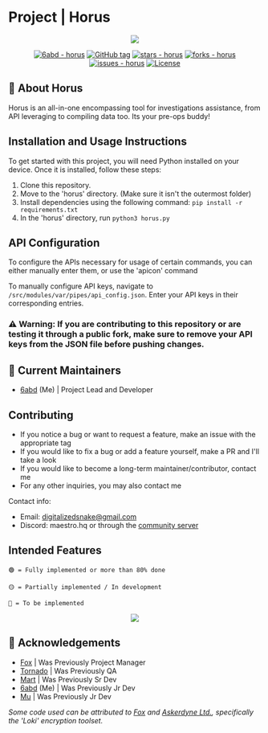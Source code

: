 # Project | Horus



<p align="center">
  <img src="https://i.ibb.co/9HvghxG/Screenshot-2024-04-19-at-11-17-49-PM.png"/>
</p>
<div align="center">
  
[![6abd - horus](https://img.shields.io/static/v1?label=6abd&message=horus&color=crimson&logo=github)](https://github.com/6abd/horus "Go to GitHub repo")
[![GitHub tag](https://img.shields.io/github/tag/6abd/horus?include_prereleases=&sort=semver&color=crimson)](https://github.com/6abd/horus/releases/)
[![stars - horus](https://img.shields.io/github/stars/6abd/horus?style=social&logoColor=crimson)](https://github.com/6abd/horus)
[![forks - horus](https://img.shields.io/github/forks/6abd/horus?style=social&logoColor=crimson)](https://github.com/6abd/horus)
[![issues - horus](https://img.shields.io/github/issues/6abd/horus?color=crimson)](https://github.com/6abd/horus/issues)
[![License](https://img.shields.io/badge/License-GNU_General_Public_License_v3.0-crimson)](#license)


</div>

## 🚀 About Horus

Horus is an all-in-one encompassing tool for investigations assistance, from API leveraging to compiling data too. Its your pre-ops buddy! 

## Installation and Usage Instructions
To get started with this project, you will need Python installed on your device.
Once it is installed, follow these steps:

1. Clone this repository.
2. Move to the 'horus' directory. (Make sure it isn't the outermost folder)
3. Install dependencies using the following command: ```pip install -r requirements.txt```
4. In the 'horus' directory, run ```python3 horus.py```

## API Configuration
To configure the APIs necessary for usage of certain commands, you can either manually enter them, or use the 'apicon' command

To manually configure API keys, navigate to ```/src/modules/var/pipes/api_config.json```. Enter your API keys in their corresponding entries.

### ⚠️ Warning: If you are contributing to this repository or are testing it through a public fork, make sure to remove your API keys from the JSON file before pushing changes.

## 🤝 Current Maintainers

- [6abd](https://github.com/6abd) (Me) | Project Lead and Developer

## Contributing
- If you notice a bug or want to request a feature, make an issue with the appropriate tag
- If you would like to fix a bug or add a feature yourself, make a PR and I'll take a look
- If you would like to become a long-term maintainer/contributor, contact me
- For any other inquiries, you may also contact me

Contact info:
- Email: digitalizedsnake@gmail.com
- Discord: maestro.hq or through the [community server](https://discord.gg/PhkqXAT7Ax)
  
## Intended Features
```  
🟢 = Fully implemented or more than 80% done

🟡 = Partially implemented / In development

🔴 = To be implemented
```

<p align="center">
  <img src="https://imgtr.ee/images/2024/04/19/5f61a1d7e44fc1dab705a4e52029087c.png"/>
</p>


## 🤝 Acknowledgements

- [Fox](https://github.com/FoxIDK) | Was Previously Project Manager
- [Tornado](https://github.com/digitalsilicon) | Was Previously QA
- [Mart](https://github.com/marvhus) | Was Previously Sr Dev
- [6abd](https://github.com/6abd) (Me) | Was Previously Jr Dev
- [Mu](https://github.com/IamMU) | Was Previously Jr Dev

*Some code used can be attributed to [Fox](https://github.com/FoxIDK) and [Askerdyne Ltd.](https://askerdyne.com/), specifically the 'Loki' encryption toolset.*
